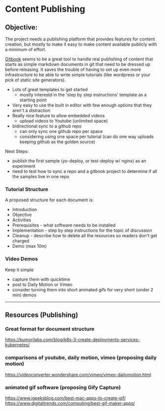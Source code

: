 

# Content Publishing


## Objective: 
The project needs a publishing platform that provides features for content creation, but mostly to make it easy to make content available publicly with a minimum of effort.


[Gitbook](https://www.gitbook.com/) seems to be a great tool to handle real publishing of content that starts as simple markdown documents in git that need to be dressed up before releasing. It saves the trouble of having to set up even more infrastructure to be able to write simple tutorials (like wordpress or your pick of static site generators).

- Lots of great templates to get started
  - mostly interestd in the 'step by step instructions' template as a starting point
- Very easy to use the built in editor with few enough options that they aren't a distraction
- Really nice feature to allow embedded videos
  - upload videos to Youtube (unlimited space)
- bidirectional sync to a github repo
  - can only sync one github repo per space
  - considering using one space per tutorial (can do one way uploads keeping github as the golden source)

Next Steps:
- publish the first sample (yo-deploy, or test-deploy w/ nginx) as an experiment
- need to test how to sync a repo and a gitbook project to determine if all the samples live in one repo


### Tutorial Structure

A proposed structure for each document is:
- Introduction
- Objective
- Activities
- Prerequisites - what software needs to be installed
- Implementation - step by step instructions for the topic of discussion
- Cleanup - describe how to delete all the resources so readers don't get charged
- Demo (max 10m)

### Video Demos
Keep it simple
- capture them with quicktime
- post to Daily Motion or Vimeo
- consider turning them into short animated gifs for very short (under 2 min) demos

---

## Resources (Publishing)

### Great format for document structure
https://kumorilabs.com/blog/k8s-3-create-deployments-services-kubernetes/

### comparisons of youtube, daily motion, vimeo (proposing daily motion)
https://videoconverter.wondershare.com/vimeo/vimeo-dailymotion.html

### animated gif software (proposing Gify Capture)
https://www.igeeksblog.com/best-mac-apps-to-create-gif/
https://www.digitaltrends.com/computing/best-gif-maker-apps/





